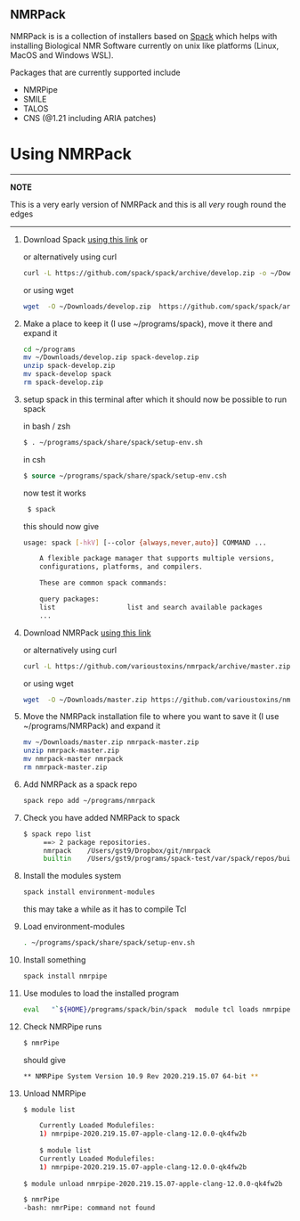 ## NMRPack

NMRPack is is a collection of installers based on [Spack](https://spack.io) which helps with installing Biological NMR Software currently on unix like platforms (Linux, MacOS  and Windows WSL).

Packages that are currently supported include

* NMRPipe
* SMILE
* TALOS
* CNS (@1.21 including ARIA patches)

# Using NMRPack

---
**NOTE**

This is a very early version of NMRPack and this is all *very* rough round the edges

---

1. Download Spack [using this link](https://github.com/spack/spack/archive/develop.zip) or

   or alternatively using curl
   
   ```bash
   curl -L https://github.com/spack/spack/archive/develop.zip -o ~/Downloads/develop.zip
   ```
   or using wget

   ```bash
   wget  -O ~/Downloads/develop.zip  https://github.com/spack/spack/archive/develop.zip 
   ```
   
2. Make a place to keep it (I use ~/programs/spack), move it there and expand it

   ```bash
   cd ~/programs
   mv ~/Downloads/develop.zip spack-develop.zip
   unzip spack-develop.zip
   mv spack-develop spack
   rm spack-develop.zip
   ```

3. setup spack in this terminal after which it should now be possible to run spack

   in bash / zsh
   ```bash 
   $ . ~/programs/spack/share/spack/setup-env.sh
   ````
   in csh
   ```tcsh
   $ source ~/programs/spack/share/spack/setup-env.csh
   ```
   now test it works
   ```bash
    $ spack
   ```
   this should now give
   ```bash
   usage: spack [-hkV] [--color {always,never,auto}] COMMAND ...

       A flexible package manager that supports multiple versions,
       configurations, platforms, and compilers.

       These are common spack commands:

       query packages:
       list                  list and search available packages
       ...
   
   ```
       

4. Download NMRPack [using this link](https://github.com/varioustoxins/nmrpack/archive/master.zip)
   
    or alternatively using curl
    
    ```bash
    curl -L https://github.com/varioustoxins/nmrpack/archive/master.zip -o ~/Downloads/master.zip
    ```
    or using wget
    
    ```bash
    wget  -O ~/Downloads/master.zip https://github.com/varioustoxins/nmrpack/archive/master.zip  
    ```
5. Move the NMRPack installation file to where you want to save it (I use ~/programs/NMRPack) and expand it 
    
    ```bash
    mv ~/Downloads/master.zip nmrpack-master.zip
    unzip nmrpack-master.zip
    mv nmrpack-master nmrpack
    rm nmrpack-master.zip
    ```

6. Add NMRPack as a spack repo
   ```bash
   spack repo add ~/programs/nmrpack
   ```
 
7. Check you have added NMRPack to spack
   ```bash
   $ spack repo list
        ==> 2 package repositories.
        nmrpack    /Users/gst9/Dropbox/git/nmrpack
        builtin    /Users/gst9/programs/spack-test/var/spack/repos/builtin
   ```
        

8. Install the modules system
    ```bash
    spack install environment-modules
   ```
   this may take a while as it has to compile Tcl


9. Load environment-modules
    ```bash
    . ~/programs/spack/share/spack/setup-env.sh
    ```

10. Install something
    ```bash
    spack install nmrpipe
    ```
 
11. Use modules to load the installed program
    ```bash
    eval   "`${HOME}/programs/spack/bin/spack  module tcl loads nmrpipe`"
    ```

12. Check NMRPipe runs
    ```bash
    $ nmrPipe
    ```
    should give
    ```bash
    ** NMRPipe System Version 10.9 Rev 2020.219.15.07 64-bit **
    ```
        

13. Unload NMRPipe
    ```bash
    $ module list

        Currently Loaded Modulefiles:
        1) nmrpipe-2020.219.15.07-apple-clang-12.0.0-qk4fw2b
 
        $ module list
        Currently Loaded Modulefiles:
        1) nmrpipe-2020.219.15.07-apple-clang-12.0.0-qk4fw2b
 
    $ module unload nmrpipe-2020.219.15.07-apple-clang-12.0.0-qk4fw2b

    $ nmrPipe
    -bash: nmrPipe: command not found
    ```
        
